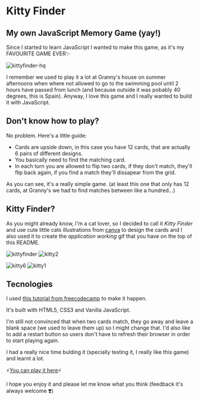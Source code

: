 # Kitty Finder

## My own JavaScript Memory Game (yay!)

Since I started to learn JavaScript I wanted to make this game, as it's my FAVOURITE GAME EVER✨

![kittyfinder-hq](https://user-images.githubusercontent.com/112966265/217516319-666e0a61-fce9-49d1-87e7-1c03c5fe3157.gif)

I remember we used to play it a lot at Granny's house on summer afternoons when where not allowed to go to the swimming pool until 2 hours have passed from lunch (and because outside it was pobably 40 degrees, this is Spain).
Anyway, I love this game and I really wanted to build it with JavaScript.

## Don't know how to play?

No problem. Here's a little guide:

- Cards are upside down, in this case you have 12 cards, that are actually 6 pairs of different designs.
- You basically need to find the matching card.
- In each turn you are allowed to flip two cards, if they don't match, they'll flip back again, if you find a match they'll dissapear from the grid.

As you can see, it's a really simple game.
(at least this one that only has 12 cards, at Granny's we had to find matches between like a hundred...)

## Kitty Finder?

As you might already know, I'm a cat lover, so I decided to call it _Kitty Finder_ and use cute little cats illustrations from [canva](https://www.canva.com/) to design the cards and I also used it to create the _application working_ gif that you have on the top of this README.

![kittyfinder](https://user-images.githubusercontent.com/112966265/217518490-441aa486-ea4b-43ce-ae5c-21f99b9ff720.png)
![kitty2](https://user-images.githubusercontent.com/112966265/217518590-4fc092a7-852a-4144-be7a-397920d4b958.png)

![kitty6](https://user-images.githubusercontent.com/112966265/217518641-8c7f2df6-e0cd-4eee-a4ff-838012c236ee.png)
![kitty1](https://user-images.githubusercontent.com/112966265/217518662-ddc695d5-2e80-44b0-8bc2-d6b02a0b60cf.png)

## Tecnologies

I used [this tutorial from freecodecamp](https://www.freecodecamp.org/news/learn-javascript-by-building-7-games-video-course/) to make it happen.

It's built with HTML5, CSS3 and Vanilla JavaScript.

I'm still not convinced that when two cards match, they go away and leave a blank space (we used to leave them up) so I might change that.
I'd also like to add a restart button so users don't have to refresh their browser in order to start playing again.

I had a really nice time bulding it (specially testing it, I really like this game) and learnt a lot.

⚡️[You can play it here](https://ceciperiquet.github.io/javascript-memory-game/)⚡️

I hope you enjoy it and please let me know what you think (feedback it's always welcome ❣️)
